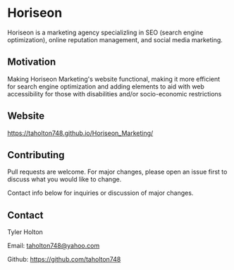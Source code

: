 # Horiseon

Horiseon is a marketing agency specializling in SEO (search engine optimization), online reputation management, and social media marketing.

## Motivation

Making Horiseon Marketing's website functional, making it more efficient for search engine optimization and adding elements to aid with web accessibility for those with disabilities and/or socio-economic restrictions

## Website

https://taholton748.github.io/Horiseon_Marketing/

## Contributing

Pull requests are welcome. For major changes, please open an issue first to discuss what you would like to change.

Contact info below for inquiries or discussion of major changes.

## Contact

Tyler Holton

Email: taholton748@yahoo.com

Github: https://github.com/taholton748
